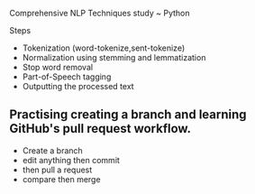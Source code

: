 Comprehensive NLP Techniques study ~ Python

Steps
- Tokenization (word-tokenize,sent-tokenize)
- Normalization using stemming and lemmatization
- Stop word removal 
- Part-of-Speech tagging
- Outputting the processed text
  
## Practising creating a branch and learning GitHub's pull request workflow. 
-  Create a branch
-  edit anything then commit
-  then pull a request
-  compare then merge 
